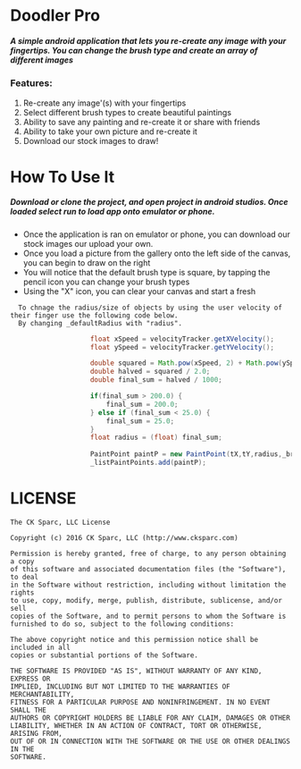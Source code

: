 # Doodler Pro

##### A simple android application that lets you re-create any image with your fingertips. You can change the brush type and create an array of different images

### Features:
  1. Re-create any image'(s) with your fingertips
  2. Select different brush types to create beautiful paintings
  3. Ability to save any painting and re-create it or share with friends
  4. Ability to take your own picture and re-create it
  5. Download our stock images to draw!
  
  
# How To Use It
##### Download or clone the project, and open project in android studios. Once loaded select run to load app onto emulator or phone.

  * Once the application is ran on emulator or phone, you can download our stock images our upload your own. 
  * Once you load a picture from the gallery onto the left side of the canvas, you can begin to draw on the right
  * You will notice that the default brush type is square, by tapping the pencil icon you can change your brush types
  * Using the "X" icon, you can clear your canvas and start a fresh

```
  To chnage the radius/size of objects by using the user velocity of their finger use the following code below.
  By changing _defaultRadius with "radius".

```

``` Java
                    float xSpeed = velocityTracker.getXVelocity();
                    float ySpeed = velocityTracker.getYVelocity();

                    double squared = Math.pow(xSpeed, 2) + Math.pow(ySpeed, 2);
                    double halved = squared / 2.0;
                    double final_sum = halved / 1000;

                    if(final_sum > 200.0) {
                        final_sum = 200.0;
                    } else if (final_sum < 25.0) {
                        final_sum = 25.0;
                    }
                    float radius = (float) final_sum;
                    
                    PaintPoint paintP = new PaintPoint(tX,tY,radius,_brushType,_paint);
                    _listPaintPoints.add(paintP);

```
# LICENSE

```
The CK Sparc, LLC License

Copyright (c) 2016 CK Sparc, LLC (http://www.cksparc.com)

Permission is hereby granted, free of charge, to any person obtaining a copy
of this software and associated documentation files (the "Software"), to deal
in the Software without restriction, including without limitation the rights
to use, copy, modify, merge, publish, distribute, sublicense, and/or sell
copies of the Software, and to permit persons to whom the Software is
furnished to do so, subject to the following conditions:

The above copyright notice and this permission notice shall be included in all
copies or substantial portions of the Software.

THE SOFTWARE IS PROVIDED "AS IS", WITHOUT WARRANTY OF ANY KIND, EXPRESS OR
IMPLIED, INCLUDING BUT NOT LIMITED TO THE WARRANTIES OF MERCHANTABILITY,
FITNESS FOR A PARTICULAR PURPOSE AND NONINFRINGEMENT. IN NO EVENT SHALL THE
AUTHORS OR COPYRIGHT HOLDERS BE LIABLE FOR ANY CLAIM, DAMAGES OR OTHER
LIABILITY, WHETHER IN AN ACTION OF CONTRACT, TORT OR OTHERWISE, ARISING FROM,
OUT OF OR IN CONNECTION WITH THE SOFTWARE OR THE USE OR OTHER DEALINGS IN THE
SOFTWARE.
```
